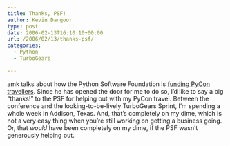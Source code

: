 ```yaml
---
title: Thanks, PSF!
author: Kevin Dangoor
type: post
date: 2006-02-13T16:10:10+00:00
url: /2006/02/13/thanks-psf/
categories:
  - Python
  - TurboGears

---
```

amk talks about how the Python Software Foundation is [funding PyCon travellers][1]. Since he has opened the door for me to do so, I&#8217;d like to say a big &#8220;thanks!&#8221; to the PSF for helping out with my PyCon travel. Between the conference and the looking-to-be-lively TurboGears Sprint, I&#8217;m spending a whole week in Addison, Texas. And, that&#8217;s completely on my dime, which is not a very easy thing when you&#8217;re still working on getting a business going. Or, that _would_ have been completely on my dime, if the PSF wasn&#8217;t generously helping out.

 [1]: http://www.amk.ca/diary/2006/02/pycon_funding_pycon_travellers